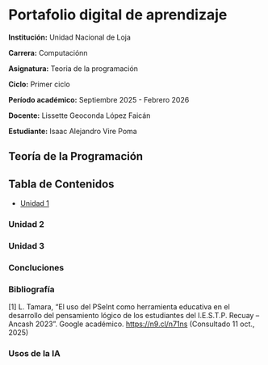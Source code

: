 # **Portafolio digital de aprendizaje**

**Institución:** Unidad Nacional de Loja

**Carrera:** Computaciónn    

**Asignatura:** Teoria de la programación

**Ciclo:** Primer ciclo

**Período académico:** Septiembre 2025 - Febrero 2026

**Docente:** Lissette Geoconda López Faicán

**Estudiante:** Isaac Alejandro Vire Poma

## Teoría de la Programación

## Tabla de Contenidos
- [Unidad 1](Unidad1.md)

  

### Unidad 2

### Unidad 3

### Concluciones 

### Bibliografía
[1] L. Tamara, “El uso del PSeInt como herramienta educativa en el desarrollo del pensamiento lógico de los estudiantes del I.E.S.T.P. Recuay – Ancash 2023”. Google
académico. https://n9.cl/n71ns (Consultado 11 oct., 2025)

### Usos de la IA
